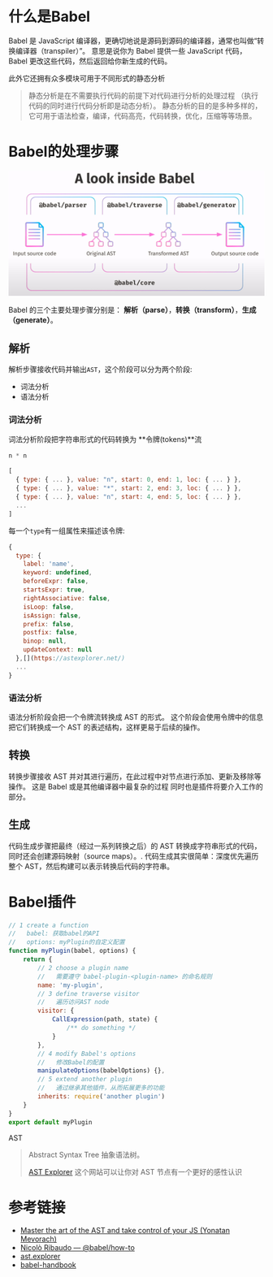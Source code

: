 # 什么是Babel
Babel 是 JavaScript 编译器，更确切地说是源码到源码的编译器，通常也叫做“转换编译器（transpiler）”。 意思是说你为 Babel 提供一些 JavaScript 代码，Babel 更改这些代码，然后返回给你新生成的代码。

此外它还拥有众多模块可用于不同形式的静态分析
> 静态分析是在不需要执行代码的前提下对代码进行分析的处理过程 （执行代码的同时进行代码分析即是动态分析）。 静态分析的目的是多种多样的， 它可用于语法检查，编译，代码高亮，代码转换，优化，压缩等等场景。

# Babel的处理步骤
![a look inside babel](assets/how_bable_work.jpg)

Babel 的三个主要处理步骤分别是： **解析（parse）**，**转换（transform）**，**生成（generate）**。

## 解析
解析步骤接收代码并输出`AST`，这个阶段可以分为两个阶段:
+ 词法分析
+ 语法分析

### 词法分析
词法分析阶段把字符串形式的代码转换为 **令牌(tokens)**流
```js
n * n
```
```js
[
  { type: { ... }, value: "n", start: 0, end: 1, loc: { ... } },
  { type: { ... }, value: "*", start: 2, end: 3, loc: { ... } },
  { type: { ... }, value: "n", start: 4, end: 5, loc: { ... } },
  ...
]
```
每一个`type`有一组属性来描述该令牌:
```js
{
  type: {
    label: 'name',
    keyword: undefined,
    beforeExpr: false,
    startsExpr: true,
    rightAssociative: false,
    isLoop: false,
    isAssign: false,
    prefix: false,
    postfix: false,
    binop: null,
    updateContext: null
  },[](https://astexplorer.net/)
  ...
}
```
### 语法分析
语法分析阶段会把一个令牌流转换成 AST 的形式。 这个阶段会使用令牌中的信息把它们转换成一个 AST 的表述结构，这样更易于后续的操作。

## 转换
转换步骤接收 AST 并对其进行遍历，在此过程中对节点进行添加、更新及移除等操作。 这是 Babel 或是其他编译器中最复杂的过程 同时也是插件将要介入工作的部分。

## 生成
代码生成步骤把最终（经过一系列转换之后）的 AST 转换成字符串形式的代码，同时还会创建源码映射（source maps）。.
代码生成其实很简单：深度优先遍历整个 AST，然后构建可以表示转换后代码的字符串。

# Babel插件
```js
// 1 create a function
//   babel: 获取babel的API
//   options: myPlugin的自定义配置
function myPlugin(babel, options) {
    return {
        // 2 choose a plugin name
        //   需要遵守 babel-plugin-<plugin-name> 的命名规则
        name: 'my-plugin',
        // 3 define traverse visitor
        //   遍历访问AST node
        visitor: {
            CallExpression(path, state) {
                /** do something */
            }
        },
        // 4 modify Babel's options
        //   修改Babel的配置
        manipulateOptions(babelOptions) {},
        // 5 extend another plugin
        //   通过继承其他插件，从而拓展更多的功能
        inherits: require('another plugin')
    }
}
export default myPlugin
```

AST
> Abstract Syntax Tree 抽象语法树。
> 
> 
> [AST Explorer](https://astexplorer.net) 这个网站可以让你对 AST 节点有一个更好的感性认识



# 参考链接
+ [Master the art of the AST and take control of your JS (Yonatan Mevorach)](https://www.youtube.com/watch?v=2W9tUnALrLg)
+ [Nicolò Ribaudo — @babel/how-to](https://www.youtube.com/watch?v=UeVq_U5obnE&list=PLOrenGrNapNDS8sK4HChODXmTUcF7O9Z9&index=3)
+ [ast.explorer](https://astexplorer.net)
+ [babel-handbook](https://github.com/jamiebuilds/babel-handbook/blob/master/translations/zh-Hans/README.md)
